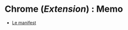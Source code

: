 # Chrome (_Extension_) : Memo

- [Le manifest](https://github.com/OSW3-Campus/Chrome-Extension-memo/tree/manifest)